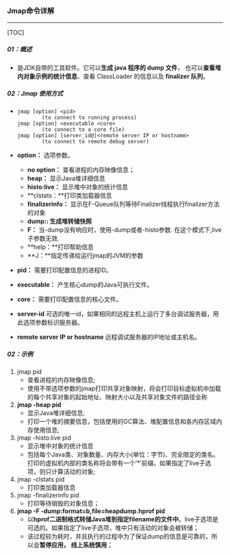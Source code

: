### Jmap命令详解

------

[TOC]

##### 01：概述

- 是JDK自带的工具软件。它可以**生成 java 程序的 dump 文件**， 也可以**查看堆内对象示例的统计信息**、查看 ClassLoader 的信息以及 **finalizer 队列**。


##### 02：Jmap 使用方式

- ```
  jmap [option] <pid>
          (to connect to running process)
  jmap [option] <executable <core>
          (to connect to a core file)
  jmap [option] [server_id@]<remote server IP or hostname>
          (to connect to remote debug server)
  ```

- **option：** 选项参数。

  - **no option：** 查看进程的内存映像信息；
  - **heap：** 显示Java堆详细信息
  - **histo:live：** 显示堆中对象的统计信息
  - **clstats：**打印类加载器信息
  - **finalizerinfo：** 显示在F-Queue队列等待Finalizer线程执行finalizer方法的对象
  - **dump:<dump-options>: 生成堆转储快照**
  - **F：** 当-dump没有响应时，使用-dump或者-histo参数. 在这个模式下,live子参数无效.
  - **help：**打印帮助信息
  - **J<flag>：**指定传递给运行jmap的JVM的参数

- **pid：** 需要打印配置信息的进程ID。

- **executable：** 产生核心dump的Java可执行文件。

- **core：** 需要打印配置信息的核心文件。

- **server-id** 可选的唯一id，如果相同的远程主机上运行了多台调试服务器，用此选项参数标识服务器。

- **remote server IP or hostname** 远程调试服务器的IP地址或主机名。

##### 02：示例

1. jmap pid
   - 查看进程的内存映像信息;
   - 使用不带选项参数的jmap打印共享对象映射，将会打印目标虚拟机中加载的每个共享对象的起始地址、映射大小以及共享对象文件的路径全称
2. **jmap -heap pid**
   - 显示Java堆详细信息;
   - 打印一个堆的摘要信息，包括使用的GC算法、堆配置信息和各内存区域内存使用信息;
3. jmap -histo:live pid
   - 显示堆中对象的统计信息
   - 包括每个Java类、对象数量、内存大小(单位：字节)、完全限定的类名。打印的虚拟机内部的类名称将会带有一个’*’前缀。如果指定了live子选项，则只计算活动的对象;
4. jmap -clstats pid
   - 打印类加载器信息
5. jmap -finalizerinfo pid
   - 打印等待销毁的对象信息；
6. **jmap -F -dump:format=b,file=heapdump.hprof pid**
   - 以**hprof二进制格式转储Java堆到指定filename的文件中**。live子选项是可选的。如果指定了live子选项，堆中只有活动的对象会被转储；
   - 该过程较为耗时，并且执行的过程中为了保证dump的信息是可靠的，所以会**暂停应用， 线上系统慎用**；



